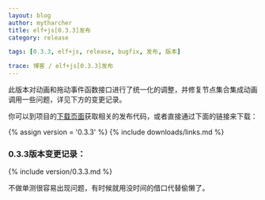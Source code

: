```yaml
---
layout: blog
author: mytharcher
title: elf+js[0.3.3]发布
category: release

tags: [0.3.3, elf+js, release, bugfix, 发布, 版本]

trace: 博客 / elf+js[0.3.3]发布
---
```


此版本对动画和拖动事件函数接口进行了统一化的调整，并修复节点集合集成动画调用一些问题，详见下方的变更记录。

你可以到项目的[下载页面](/downloads/)获取相关的发布代码，或者直接通过下面的链接来下载：

{% assign version = '0.3.3' %}
{% include downloads/links.md %}

### 0.3.3版本变更记录：

{% include version/0.3.3.md %}

不做单测很容易出现问题，有时候就用没时间的借口代替偷懒了。
